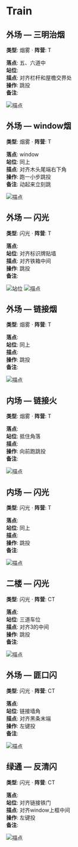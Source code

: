 # Train

## 外场 — 三明治烟
**类型**: 烟雾  ·  **阵营**: T

**落点**: 五、六道中  
**站位**:   
**描点**: 对齐栏杆和屋檐交界处  
**操作**: 跳投  
**备注**: 

![描点](../assets/730_20250908223756_1.png)

## 外场 — window烟
**类型**: 烟雾  ·  **阵营**: T

**落点**: window  
**站位**: 同上  
**描点**: 对齐木头尾端右下角  
**操作**: 跑一小步跳投  
**备注**: 动起来立刻跳

![描点](../assets/730_20250908224201_1.png)

## 外场 — 闪光
**类型**: 闪光  ·  **阵营**: T

**落点**:  
**站位**: 对齐标识牌贴墙  
**描点**: 对齐铁箱中间  
**操作**: 跳投  
**备注**: 

![站位](../assets/730_20250908224824_1.png)
![描点](../assets/730_20250908224836_1.png)

## 外场 — 链接烟
**类型**: 烟雾  ·  **阵营**: T

**落点**:  
**站位**: 同上  
**描点**:   
**操作**: 跳投  
**备注**: 

![描点](../assets/730_20250908224905_1.png)

## 内场 — 链接火
**类型**: 烟雾  ·  **阵营**: T

**落点**:  
**站位**: 抵住角落  
**描点**:   
**操作**: 向前跑跳投  
**备注**: 

![描点](../assets/730_20250908225309_1.png)

## 内场 — 闪光
**类型**: 闪光  ·  **阵营**: T

**落点**:  
**站位**: 同上  
**描点**:   
**操作**: 跳投  
**备注**: 

![描点](../assets/730_20250908225318_1.png)

## 二楼 — 闪光
**类型**: 闪光  ·  **阵营**: CT

**落点**:  
**站位**: 三道车位  
**描点**: 对齐3的中间  
**操作**: 跳投  
**备注**: 

![描点](../assets/730_20250908230559_1.png)

## 外场 — 匪口闪
**类型**: 闪光  ·  **阵营**: CT

**落点**:  
**站位**: 链接墙角  
**描点**: 对齐黑条末端  
**操作**: 左键投  
**备注**: 

![描点](../assets/730_20250908230615_1.png)

## 绿通 — 反清闪
**类型**: 闪光  ·  **阵营**: CT

**落点**:  
**站位**: 对齐链接铁门  
**描点**: 对齐window上框中间  
**操作**: 左键投  
**备注**: 

![描点](../assets/730_20250908230733_1.png)
